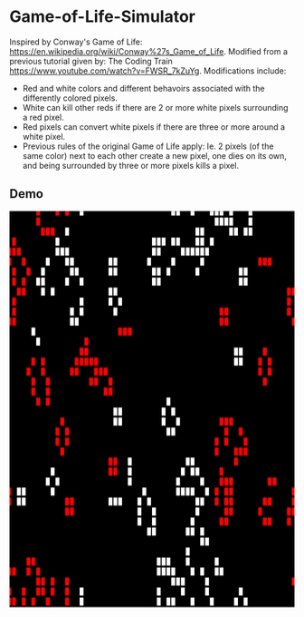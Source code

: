 # Game-of-Life-Simulator
Inspired by Conway's Game of Life: https://en.wikipedia.org/wiki/Conway%27s_Game_of_Life. Modified from a previous tutorial given by: The Coding Train https://www.youtube.com/watch?v=FWSR_7kZuYg. Modifications include:
* Red and white colors and different behavoirs associated with the differently colored pixels.
* White can kill other reds if there are 2 or more white pixels surrounding a red pixel.
* Red pixels can convert white pixels if there are three or more around a white pixel. 
* Previous rules of the original Game of Life apply: Ie. 2 pixels (of the same color) next to each other create a new pixel, one dies on its own, and being surrounded by three or more pixels kills a pixel.

## Demo
<img src="gameoflifedemo.gif"  width="1000" height="700"/>
